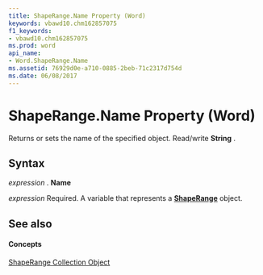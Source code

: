 ```yaml
---
title: ShapeRange.Name Property (Word)
keywords: vbawd10.chm162857075
f1_keywords:
- vbawd10.chm162857075
ms.prod: word
api_name:
- Word.ShapeRange.Name
ms.assetid: 76929d0e-a710-0885-2beb-71c2317d754d
ms.date: 06/08/2017
---
```



# ShapeRange.Name Property (Word)

Returns or sets the name of the specified object. Read/write **String** .


## Syntax

 _expression_ . **Name**

 _expression_ Required. A variable that represents a **[ShapeRange](shaperange-object-word.md)** object.


## See also


#### Concepts


[ShapeRange Collection Object](shaperange-object-word.md)


